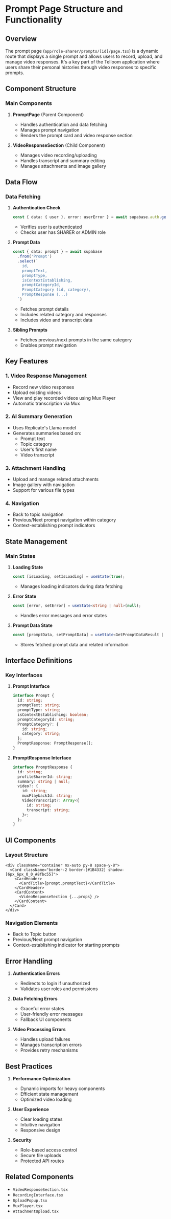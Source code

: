 # Prompt Page Structure and Functionality

## Overview
The prompt page (`app/role-sharer/prompts/[id]/page.tsx`) is a dynamic route that displays a single prompt and allows users to record, upload, and manage video responses. It's a key part of the Telloom application where users share their personal histories through video responses to specific prompts.

## Component Structure

### Main Components
1. **PromptPage** (Parent Component)
   - Handles authentication and data fetching
   - Manages prompt navigation
   - Renders the prompt card and video response section

2. **VideoResponseSection** (Child Component)
   - Manages video recording/uploading
   - Handles transcript and summary editing
   - Manages attachments and image gallery

## Data Flow

### Data Fetching
1. **Authentication Check**
   ```typescript
   const { data: { user }, error: userError } = await supabase.auth.getUser();
   ```
   - Verifies user is authenticated
   - Checks user has SHARER or ADMIN role

2. **Prompt Data**
   ```typescript
   const { data: prompt } = await supabase
     .from('Prompt')
     .select(`
       id,
       promptText,
       promptType,
       isContextEstablishing,
       promptCategoryId,
       PromptCategory (id, category),
       PromptResponse (...)
     `)
   ```
   - Fetches prompt details
   - Includes related category and responses
   - Includes video and transcript data

3. **Sibling Prompts**
   - Fetches previous/next prompts in the same category
   - Enables prompt navigation

## Key Features

### 1. Video Response Management
- Record new video responses
- Upload existing videos
- View and play recorded videos using Mux Player
- Automatic transcription via Mux

### 2. AI Summary Generation
- Uses Replicate's Llama model
- Generates summaries based on:
  - Prompt text
  - Topic category
  - User's first name
  - Video transcript

### 3. Attachment Handling
- Upload and manage related attachments
- Image gallery with navigation
- Support for various file types

### 4. Navigation
- Back to topic navigation
- Previous/Next prompt navigation within category
- Context-establishing prompt indicators

## State Management

### Main States
1. **Loading State**
   ```typescript
   const [isLoading, setIsLoading] = useState(true);
   ```
   - Manages loading indicators during data fetching

2. **Error State**
   ```typescript
   const [error, setError] = useState<string | null>(null);
   ```
   - Handles error messages and error states

3. **Prompt Data State**
   ```typescript
   const [promptData, setPromptData] = useState<GetPromptDataResult | null>(null);
   ```
   - Stores fetched prompt data and related information

## Interface Definitions

### Key Interfaces
1. **Prompt Interface**
   ```typescript
   interface Prompt {
     id: string;
     promptText: string;
     promptType: string;
     isContextEstablishing: boolean;
     promptCategoryId: string;
     PromptCategory?: {
       id: string;
       category: string;
     };
     PromptResponse: PromptResponse[];
   }
   ```

2. **PromptResponse Interface**
   ```typescript
   interface PromptResponse {
     id: string;
     profileSharerId: string;
     summary: string | null;
     video?: {
       id: string;
       muxPlaybackId: string;
       VideoTranscript?: Array<{
         id: string;
         transcript: string;
       }>;
     };
   }
   ```

## UI Components

### Layout Structure
```tsx
<div className="container mx-auto py-8 space-y-8">
  <Card className="border-2 border-[#1B4332] shadow-[6px_6px_0_0_#8fbc55]">
    <CardHeader>
      <CardTitle>{prompt.promptText}</CardTitle>
    </CardHeader>
    <CardContent>
      <VideoResponseSection {...props} />
    </CardContent>
  </Card>
</div>
```

### Navigation Elements
- Back to Topic button
- Previous/Next prompt navigation
- Context-establishing indicator for starting prompts

## Error Handling

1. **Authentication Errors**
   - Redirects to login if unauthorized
   - Validates user roles and permissions

2. **Data Fetching Errors**
   - Graceful error states
   - User-friendly error messages
   - Fallback UI components

3. **Video Processing Errors**
   - Handles upload failures
   - Manages transcription errors
   - Provides retry mechanisms

## Best Practices

1. **Performance Optimization**
   - Dynamic imports for heavy components
   - Efficient state management
   - Optimized video loading

2. **User Experience**
   - Clear loading states
   - Intuitive navigation
   - Responsive design

3. **Security**
   - Role-based access control
   - Secure file uploads
   - Protected API routes

## Related Components
- `VideoResponseSection.tsx`
- `RecordingInterface.tsx`
- `UploadPopup.tsx`
- `MuxPlayer.tsx`
- `AttachmentUpload.tsx` 